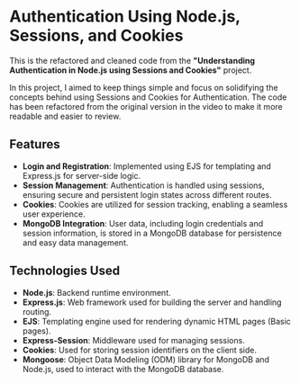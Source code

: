 # Authentication Using Node.js, Sessions, and Cookies

This is the refactored and cleaned code from the **"Understanding Authentication in Node.js using Sessions and Cookies"** project.

In this project, I aimed to keep things simple and focus on solidifying the concepts behind using Sessions and Cookies for Authentication. The code has been refactored from the original version in the video to make it more readable and easier to review.

## Features

- **Login and Registration**: Implemented using EJS for templating and Express.js for server-side logic.
- **Session Management**: Authentication is handled using sessions, ensuring secure and persistent login states across different routes.
- **Cookies**: Cookies are utilized for session tracking, enabling a seamless user experience.
- **MongoDB Integration**: User data, including login credentials and session information, is stored in a MongoDB database for persistence and easy data management.

## Technologies Used

- **Node.js**: Backend runtime environment.
- **Express.js**: Web framework used for building the server and handling routing.
- **EJS**: Templating engine used for rendering dynamic HTML pages (Basic pages).
- **Express-Session**: Middleware used for managing sessions.
- **Cookies**: Used for storing session identifiers on the client side.
- **Mongoose**: Object Data Modeling (ODM) library for MongoDB and Node.js, used to interact with the MongoDB database.
